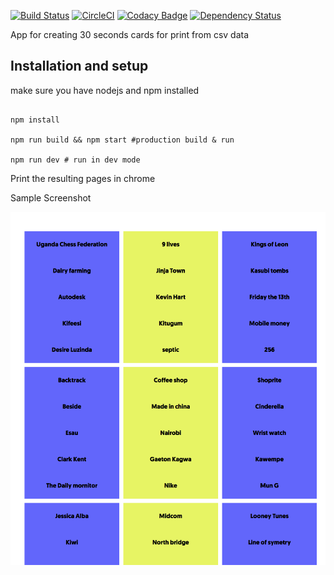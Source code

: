 
[![Build Status](https://travis-ci.org/epicallan/30-seconds.svg?branch=master)](https://travis-ci.org/epicallan/30-seconds)
[![CircleCI](https://circleci.com/gh/epicallan/30-seconds/tree/master.svg?style=svg)](https://circleci.com/gh/epicallan/30-seconds/tree/master)
[![Codacy Badge](https://api.codacy.com/project/badge/Grade/e501f77141774b74979c60d5cfd219ac)](https://www.codacy.com/app/epicallan/30-seconds?utm_source=github.com&amp;utm_medium=referral&amp;utm_content=devinit/30-seconds&amp;utm_campaign=Badge_Grade)
[![Dependency Status](https://gemnasium.com/badges/epicallan/30-seconds.svg)](https://gemnasium.com/epicallan/30-seconds)


App for creating 30 seconds cards for print from csv data

Installation and setup
-------

make sure you have nodejs and npm installed

```

npm install

npm run build && npm start #production build & run

npm run dev # run in dev mode

```

Print the resulting pages in chrome

Sample Screenshot

![alt text](https://github.com/epicallan/30-seconds/raw/master/sample/page.png)


